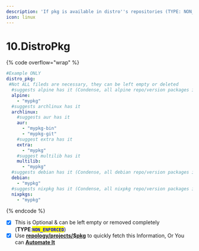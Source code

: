 ```yaml
---
description: 'If pkg is available in distro''s repositories (TYPE: NON_ENFORCED)'
icon: linux
---
```


# 10.DistroPkg

{% code overflow="wrap" %}
```yaml
#Example ONLY
distro_pkg:
 #Not ALL fileds are necessary, they can be left empty or deleted
  #suggests alpine has it (Condense, all alpine repo/version packages into alpine)
  alpine:
    - "mypkg"
  #suggests archlinux has it
  archlinux:
    #suggests aur has it
    aur:
      - "mypkg-bin"
      - "mypkg-git"
    #suggest extra has it  
    extra:
      - "mypkg"
    #suggest multilib has it      
    multilib:
      - "mypkg"      
  #suggests debian has it (Condense, all debian repo/version packages into debian)   
  debian:
    - "mypkg"
  #suggests nixpkg has it (Condense, all nixpkg repo/version packages into nixpkg)
  nixpkgs:
    - "mypkg"
```
{% endcode %}

* [x] This is Optional & can be left empty or removed completely (**TYPE**:<mark style="color:blue;">**`NON_ENFORCED`**</mark>)
* [x] Use [**repology/projects/$pkg**](https://repology.org/projects/) to quickly fetch this Information, Or You can [**Automate It**](https://github.com/pkgforge/soarpkgs/blob/main/SBUILD.md#write-an-sbuild-recipe)
